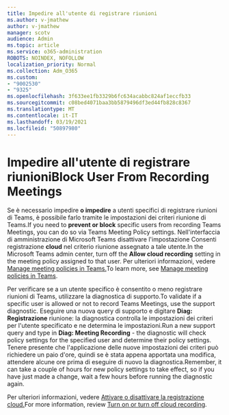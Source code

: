 ```yaml
---
title: Impedire all'utente di registrare riunioni
ms.author: v-jmathew
author: v-jmathew
manager: scotv
audience: Admin
ms.topic: article
ms.service: o365-administration
ROBOTS: NOINDEX, NOFOLLOW
localization_priority: Normal
ms.collection: Adm_O365
ms.custom:
- "9002530"
- "9325"
ms.openlocfilehash: 3f633ee1fb3329b6fc634acabbc824af1eccfb33
ms.sourcegitcommit: c08bed4071baa3bb5879496df3ed44fb828c8367
ms.translationtype: MT
ms.contentlocale: it-IT
ms.lasthandoff: 03/19/2021
ms.locfileid: "50897980"
---
```

# <a name="block-user-from-recording-meetings"></a><span data-ttu-id="955df-102">Impedire all'utente di registrare riunioni</span><span class="sxs-lookup"><span data-stu-id="955df-102">Block User From Recording Meetings</span></span>

<span data-ttu-id="955df-103">Se è necessario impedire **o impedire** a utenti specifici di registrare riunioni di Teams, è possibile farlo tramite le impostazioni dei criteri riunione di Teams.</span><span class="sxs-lookup"><span data-stu-id="955df-103">If you need to **prevent or block** specific users from recording Teams Meetings, you can do so via Teams Meeting Policy settings.</span></span> <span data-ttu-id="955df-104">Nell'interfaccia di amministrazione di Microsoft Teams disattivare l'impostazione Consenti registrazione **cloud** nel criterio riunione assegnato a tale utente.</span><span class="sxs-lookup"><span data-stu-id="955df-104">In the Microsoft Teams admin center, turn off the **Allow cloud recording** setting in the meeting policy assigned to that user.</span></span> <span data-ttu-id="955df-105">Per ulteriori informazioni, vedere [Manage meeting policies in Teams.](https://docs.microsoft.com/microsoftteams/meeting-policies-in-teams#allow-cloud-recording)</span><span class="sxs-lookup"><span data-stu-id="955df-105">To learn more, see [Manage meeting policies in Teams](https://docs.microsoft.com/microsoftteams/meeting-policies-in-teams#allow-cloud-recording).</span></span>

<span data-ttu-id="955df-106">Per verificare se a un utente specifico è consentito o meno registrare riunioni di Teams, utilizzare la diagnostica di supporto.</span><span class="sxs-lookup"><span data-stu-id="955df-106">To validate if a specific user is allowed or not to record Teams Meetings, use the support diagnostic.</span></span> <span data-ttu-id="955df-107">Eseguire una nuova query di supporto e digitare **Diag: Registrazione** riunione: la diagnostica controlla le impostazioni dei criteri per l'utente specificato e ne determina le impostazioni.</span><span class="sxs-lookup"><span data-stu-id="955df-107">Run a new support query and type in **Diag: Meeting Recording** - the diagnostic will check policy settings for the specified user and determine their policy settings.</span></span> <span data-ttu-id="955df-108">Tenere presente che l'applicazione delle nuove impostazioni dei criteri può richiedere un paio d'ore, quindi se è stata appena apportata una modifica, attendere alcune ore prima di eseguire di nuovo la diagnostica.</span><span class="sxs-lookup"><span data-stu-id="955df-108">Remember, it can take a couple of hours for new policy settings to take effect, so if you have just made a change, wait a few hours before running the diagnostic again.</span></span>

<span data-ttu-id="955df-109">Per ulteriori informazioni, vedere [Attivare o disattivare la registrazione cloud.](https://docs.microsoft.com/microsoftteams/cloud-recording#turn-on-or-turn-off-cloud-recording)</span><span class="sxs-lookup"><span data-stu-id="955df-109">For more information, review [Turn on or turn off cloud recording](https://docs.microsoft.com/microsoftteams/cloud-recording#turn-on-or-turn-off-cloud-recording).</span></span>
